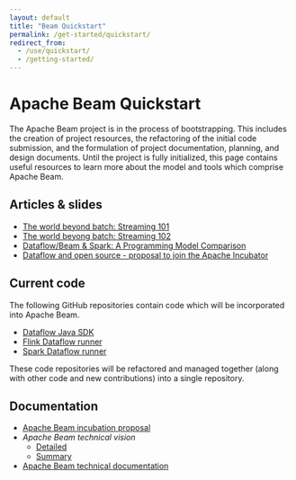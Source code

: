 ```yaml
---
layout: default
title: "Beam Quickstart"
permalink: /get-started/quickstart/
redirect_from:
  - /use/quickstart/
  - /getting-started/
---
```


# Apache Beam Quickstart

The Apache Beam project is in the process of bootstrapping. This includes the creation of project resources, the refactoring of the initial code submission, and the formulation of project documentation, planning, and design documents. Until the project is fully initialized, this page contains useful resources to learn more about the model and tools which comprise Apache Beam.

## Articles & slides
* [The world beyond batch: Streaming 101](https://www.oreilly.com/ideas/the-world-beyond-batch-streaming-101)
* [The world beyong batch: Streaming 102](https://www.oreilly.com/ideas/the-world-beyond-batch-streaming-102)
* [Dataflow/Beam & Spark: A Programming Model Comparison](https://cloud.google.com/dataflow/blog/dataflow-beam-and-spark-comparison)
* [Dataflow and open source - proposal to join the Apache Incubator](http://googlecloudplatform.blogspot.com/2016/01/Dataflow-and-open-source-proposal-to-join-the-Apache-Incubator.html)

## Current code
The following GitHub repositories contain code which will be incorporated into Apache Beam.

* [Dataflow Java SDK](https://github.com/GoogleCloudPlatform/DataflowJavaSDK)
* [Flink Dataflow runner](https://github.com/dataArtisans/flink-dataflow)
* [Spark Dataflow runner](https://github.com/cloudera/spark-dataflow)

These code repositories will be refactored and managed together (along with other code and new contributions) into a single repository.

## Documentation
* [Apache Beam incubation proposal](https://goo.gl/KJrEl7)
* *Apache Beam technical vision*
    * [Detailed](https://goo.gl/5qZt3d)
    * [Summary](https://goo.gl/nk5OM0)
* [Apache Beam technical documentation](https://goo.gl/ps8twC)
